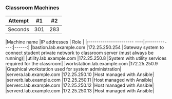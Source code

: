 
### Classroom Machines

| Attempt | #1    | #2    |
| :---:   | :---: | :---: |
| Seconds | 301   | 283   |

|Machine name	               |IP addresses	 | Role |
|:---------------------- ----|:-------------:|------:|
|bastion.lab.example.com	 |172.25.250.254	|Gateway system to connect student private network to classroom server (must always be running)|
|utility.lab.example.com	 |172.25.250.8	|System with utility services required for the classroom|
|workstation.lab.example.com |172.25.250.9	|Graphical workstation used for system administration|
|servera.lab.example.com	 |172.25.250.10	|Host managed with Ansible|
|serverb.lab.example.com	 |172.25.250.11	|Host managed with Ansible|
|serverc.lab.example.com	 |172.25.250.12	|Host managed with Ansible|
|serverd.lab.example.com	 |172.25.250.13	|Host managed with Ansible|
